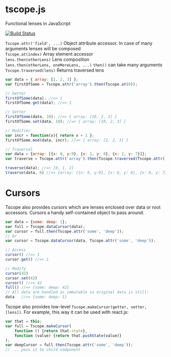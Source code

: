tscope.js
=========

Functional lenses in JavaScript

[![Build Status](https://travis-ci.org/nLight/tscope.js.svg?branch=master)](https://travis-ci.org/nLight/tscope.js)

`Tscope.attr('field', ...)` Object attribute accessor. In case of many arguments lenses will be composed   
`Tscope.at(index)` Array element accessor   
`lens.then(otherLens)` Lens composition   
`lens.then(otherLens, oneMoreLens, ...)` `then()` can take many arguments   
`Tscope.traversed(lens)` Returns traversed lens


```javascript
var data = { array: [1, 2, 3] };
var firstOfSome = Tscope.attr('array').then(Tscope.at(0));

// Getter
firstOfSome(data); //=> 1
firstOfSome.get(data); //=> 1

// Setter
firstOfSome(data, 10); //=> { array: [10, 2, 3] }
firstOfSome.set(data, 10); //=> { array: [10, 2, 3] }

// Modifier
var incr = function(x){ return x + 1 };
firstOfSome.mod(data, incr); //=> { array: [2, 2, 3] }

// Traversal
var data = {array: [{x: 0, y:9}, {x: 1, y: 8}, {x: 2, y: 7}]};
var traverse = Tscope.attr('array').then(Tscope.traversed(Tscope.attr('x')));

traverse(data); //=> [0, 1, 2]
traverse(data, 6) //=> {array: [{x: 6, y:9}, {x: 6, y: 8}, {x: 6, y: 7}]}
```

# Cursors

Tscope also provides cursors which are lenses enclosed over data or root accessors. Cursors a handy self-contained object to pass around:

```javascript
var data = {some: deep: 1};
var full = Tscope.dataCursor(data);
var cursor = full.then(Tscope.attr('some', 'deep'));
// Or
var cursor = Tscope.dataCursor(data, Tscope.attr('some', 'deep'));

// Access
cursor() //=> 1
cursor.get() //=> 1

// Modify
cursor(42)
cursor.set(42)
cursor() //=> 42
full() //=> {some: deep: 42}
// All data are handled as immutable so original data is still:
data   //=> {some: deep: 1}
```

Tscope also provides low-level `Tscope.makeCursor(getter, setter, [lens])`. For example, this way it can be used with react.js:

```javascript
var that = this;
var full = Tscope.makeCursor(
    function () {return that.state},
    function (value) {return that.pushState(value)}
);
var deepCursor = full.then(Tscope.attr('some', 'deep'));
// ... pass it to child component
```
